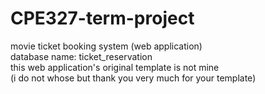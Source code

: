 # CPE327-term-project
movie ticket booking system (web application) <br>
database name: ticket_reservation <br>
this web application's original template is not mine <br>
(i do not whose but thank you very much for your template)
